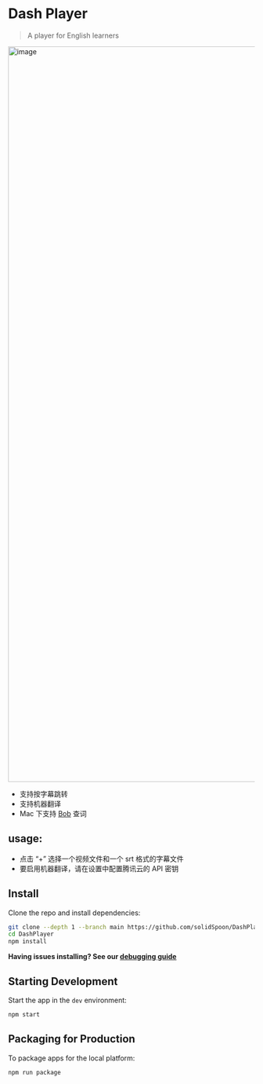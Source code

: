 # Dash Player
> A player for English learners

<img width="1498" alt="image" src="https://user-images.githubusercontent.com/39454841/206864129-58e298dc-4bba-46ee-b5ec-b9f229894e52.png">

- 支持按字幕跳转
- 支持机器翻译
- Mac 下支持 [Bob](https://bobtranslate.com/) 查词


## usage:

- 点击 “+” 选择一个视频文件和一个 srt 格式的字幕文件 
- 要启用机器翻译，请在设置中配置腾讯云的 API 密钥


## Install

Clone the repo and install dependencies:

```bash
git clone --depth 1 --branch main https://github.com/solidSpoon/DashPlayer.git
cd DashPlayer
npm install
```

**Having issues installing? See our [debugging guide](https://github.com/electron-react-boilerplate/electron-react-boilerplate/issues/400)**

## Starting Development

Start the app in the `dev` environment:

```bash
npm start
```

## Packaging for Production

To package apps for the local platform:

```bash
npm run package
```

